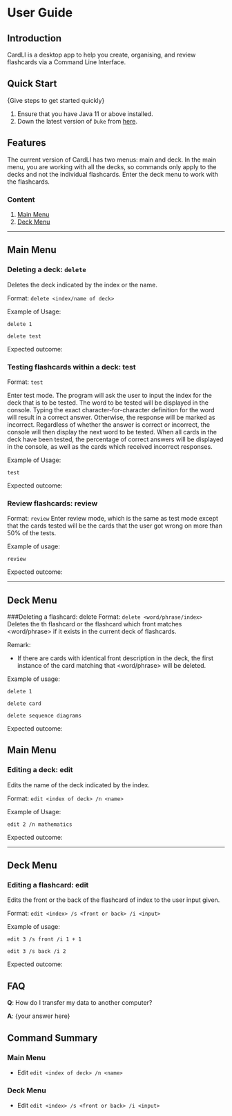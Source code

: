 # User Guide

## Introduction

CardLI is a desktop app to help you create, organising, and review flashcards via a Command Line Interface.

## Quick Start

{Give steps to get started quickly}

1. Ensure that you have Java 11 or above installed.
1. Down the latest version of `Duke` from [here](http://link.to/duke).

## Features 
The current version of CardLI has two menus: main and deck. In the main menu, you are working with
all the decks, so commands only apply to the decks and not the individual flashcards. Enter the deck
menu to work with the flashcards.

### Content
1. [Main Menu](#main-menu)
2. [Deck Menu](#deck-menu)

---

## Main Menu
### Deleting a deck: `delete`
Deletes the deck indicated by the index or the name.

Format: `delete <index/name of deck>`

Example of Usage:

`delete 1`

`delete test`

Expected outcome:

### Testing flashcards within a deck: test
Format: `test`

Enter test mode. The program will ask the user to input the index for the deck that is to be tested.
The word to be tested will be displayed in the console. 
Typing the exact character-for-character definition for the word will result in a correct answer. 
Otherwise, the response will be marked as incorrect. Regardless of whether the answer is correct 
or incorrect, the console will then display the next word to be tested. When all cards in the deck 
have been tested, the percentage of correct answers will be displayed in the console, as well as the 
cards which received incorrect responses.

Example of Usage:

`test`

Expected outcome:


### Review flashcards: review
Format: `review`
Enter review mode, which is the same as test mode except that the cards tested will be the cards 
that the user got wrong on more than 50% of the tests.

Example of usage:

`review`

Expected outcome:

---
## Deck Menu
###Deleting a flashcard: delete
Format: `delete <word/phrase/index>`
Deletes the <index>th flashcard or the flashcard which front matches <word/phrase> if it 
exists in the current deck of flashcards.

Remark:
* If there are cards with identical front description in the deck, the first instance of the card 
matching that <word/phrase> will be deleted.

Example of usage:

`delete 1`

`delete card`

`delete sequence diagrams`

Expected outcome:


## Main Menu
### Editing a deck: edit
Edits the name of the deck indicated by the index.

Format: `edit <index of deck> /n <name>`

Example of Usage:

`edit 2 /n mathematics`

Expected outcome:

---
## Deck Menu
### Editing a flashcard: edit
Edits the front or the back of the flashcard of index <index> to the user input given.

Format: `edit <index> /s <front or back> /i <input>`

Example of usage:

`edit 3 /s front /i 1 + 1`

`edit 3 /s back /i 2`

Expected outcome:

## FAQ

**Q**: How do I transfer my data to another computer? 

**A**: {your answer here}

## Command Summary

### Main Menu
* Edit `edit <index of deck> /n <name>`
### Deck Menu
* Edit `edit <index> /s <front or back> /i <input>`